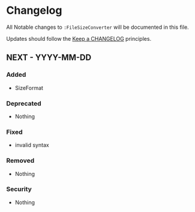 # Changelog

All Notable changes to `:FileSizeConverter` will be documented in this file.

Updates should follow the [Keep a CHANGELOG](http://keepachangelog.com/) principles.

## NEXT - YYYY-MM-DD

### Added
- SizeFormat

### Deprecated
- Nothing

### Fixed
- invalid syntax

### Removed
- Nothing

### Security
- Nothing
